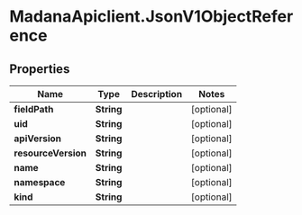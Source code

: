 # MadanaApiclient.JsonV1ObjectReference

## Properties

Name | Type | Description | Notes
------------ | ------------- | ------------- | -------------
**fieldPath** | **String** |  | [optional] 
**uid** | **String** |  | [optional] 
**apiVersion** | **String** |  | [optional] 
**resourceVersion** | **String** |  | [optional] 
**name** | **String** |  | [optional] 
**namespace** | **String** |  | [optional] 
**kind** | **String** |  | [optional] 


